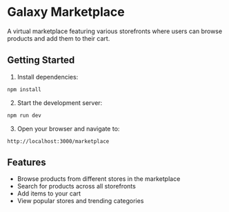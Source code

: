 # Galaxy Marketplace

A virtual marketplace featuring various storefronts where users can browse products and add them to their cart.

## Getting Started

1. Install dependencies:
```bash
npm install
```

2. Start the development server:
```bash
npm run dev
```

3. Open your browser and navigate to:
```
http://localhost:3000/marketplace
```

## Features

- Browse products from different stores in the marketplace
- Search for products across all storefronts
- Add items to your cart
- View popular stores and trending categories